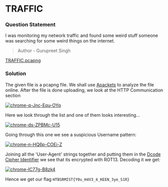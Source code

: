 # TRAFFIC

### Question Statement
I was monitoring my network traffic and found some weird stuff someone was searching for some weird things on the internet.

> Author - Gurupreet Singh

 <a href="https://ctf.htbsrmist.tech/files/feb7edbbce3bcf208a145c5fa9a64e5a/TRAFFIC.pcapng?token=eyJ1c2VyX2lkIjo0NiwidGVhbV9pZCI6bnVsbCwiZmlsZV9pZCI6MTJ9.ZeOOZA.JL6dZCmeaTp85lweRsUQCHowVwQ">TRAFFIC.pcapng</a>


### Solution
The given file is a pcapng file. We shall use  <a href="https://apackets.com/upload">Apackets</a> to analyze the file online.
After the file is done uploading, we look at the HTTP Communication section

<a href="https://ibb.co/QNT4gJJ"><img src="https://i.ibb.co/tsv9GHH/chrome-q-Jnc-Equ-OYq.png" alt="chrome-q-Jnc-Equ-OYq" border="0"></a>

Here we look through the list and one of them looks interesting...

<a href="https://imgbb.com/"><img src="https://i.ibb.co/61VXFbb/chrome-ds-ZPBMc-U15.png" alt="chrome-ds-ZPBMc-U15" border="0"></a>

Going through this one we see a suspicious Username pattern:

<a href="https://imgbb.com/"><img src="https://i.ibb.co/myc1Mch/chrome-n-HQ6p-COEi-Z.png" alt="chrome-n-HQ6p-COEi-Z" border="0"></a>

Joining all the 'User-Agent' strings together and putting them in the <a href="https://www.dcode.fr/cipher-identifier">Dcode Cipher Identifier</a> we see that its encrypted with ROT13. Decoding it we get:

<a href="https://ibb.co/N7TgrN5"><img src="https://i.ibb.co/M9Byf1r/chrome-IC77g-B8zk4.png" alt="chrome-IC77g-B8zk4" border="0"></a>

Hence we get our flag ```HTBSRMIST{Y0u_H4V3_4_KEEN_3ye_S1R}```

